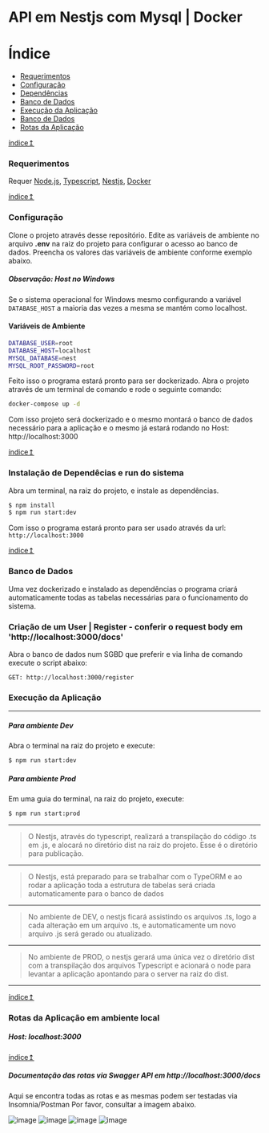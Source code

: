 # API em Nestjs com Mysql | Docker

# <a name="indice"><a/> Índice
- [Requerimentos](#requerimentos)
- [Configuração](#configuracao)
- [Dependências](#dependencias)
- [Banco de Dados](#banco)
- [Execução da Aplicação](#execucao-app)
- [Banco de Dados](#banco)
- [Rotas da Aplicação](#rotas-app)


[índice&#8613;](#indice)
### <a name="requerimentos"><a/>Requerimentos  

Requer [Node.js](https://nodejs.org/), [Typescript](https://www.typescriptlang.org/), [Nestjs](https://nestjs.com/), [Docker](https://www.docker.com/)

[índice&#8613;](#indice)
### <a name="configuracao"><a/> Configuração
Clone o projeto através desse repositório.
Edite as variáveis de ambiente no arquivo **.env** na raiz do projeto para configurar o acesso ao banco de dados.
Preencha os valores das variáveis de ambiente conforme exemplo abaixo.
##### Observação: Host no Windows
Se o sistema operacional for Windows mesmo configurando a variável ``` DATABASE_HOST ``` a maioria das vezes a mesma se mantém como localhost.

#### Variáveis de Ambiente
```sh
DATABASE_USER=root
DATABASE_HOST=localhost
MYSQL_DATABASE=nest
MYSQL_ROOT_PASSWORD=root
```
Feito isso o programa estará pronto para ser dockerizado.
Abra o projeto através de um terminal de comando e rode o seguinte comando:

```sh
docker-compose up -d
```
Com isso projeto será dockerizado e o mesmo montará o banco de dados necessário para a aplicação e o mesmo já estará rodando no Host: http://localhost:3000

[índice&#8613;](#indice)

###  <a name="configuracao"><a/>Instalação de Dependêcias e run do sistema
Abra um terminal, na raiz do projeto, e instale as dependências. 
```sh
$ npm install
$ npm run start:dev
```
Com isso o programa estará pronto para ser usado através da url: ``` http://localhost:3000 ```

[índice&#8613;](#indice)

###  <a name="banco"><a/>Banco de Dados
Uma vez dockerizado e instalado as dependências o programa criará automaticamente todas as tabelas necessárias para o funcionamento do sistema.

### Criação de um User | Register - conferir o request body em 'http://localhost:3000/docs'

Abra o banco de dados num SGBD que preferir e via linha de comando execute o script abaixo:
```
GET: http://localhost:3000/register
```

###  <a name="execucao-app"><a/>Execução da Aplicação
---
##### Para ambiente Dev
Abra o terminal na raiz do projeto e execute:
```sh
$ npm run start:dev 
```

##### Para ambiente Prod
Em uma guia do terminal, na raiz do projeto, execute:
```sh
$ npm run start:prod 
```
----
 >O Nestjs, através do typescript, realizará a transpilação do código .ts em .js, e alocará no diretório dist na raiz do projeto. Esse é o diretório para publicação.
 ----
 >O Nestjs, está preparado para se trabalhar com o TypeORM e ao rodar a aplicação toda a estrutura de tabelas será criada automaticamente para o banco de dados
 ----
 >No ambiente de DEV, o nestjs ficará assistindo os arquivos .ts, logo a cada alteração em um arquivo .ts, e automaticamente um novo arquivo .js será gerado ou atualizado.
 ----
 >No ambiente de PROD, o nestjs gerará uma única vez o diretório dist com a transpilação dos arquivos Typescript e acionará o node para levantar a aplicação apontando para o server na raiz do dist.
---
 [índice&#8613;](#indice)
 ### <a name="rotas-app"><a/> Rotas da Aplicação em ambiente local
 ##### Host: localhost:3000
 
 [índice&#8613;](#indice)

 ##### Documentação das rotas via Swagger API em http://localhost:3000/docs 
 Aqui se encontra todas as rotas e as mesmas podem ser testadas via Insomnia/Postman
 Por favor, consultar a imagem abaixo.
 
 ![image](https://user-images.githubusercontent.com/8227278/181750954-bff1dd6d-5ee7-4786-90ee-363a87e53441.png)
 ![image](https://user-images.githubusercontent.com/8227278/181751076-84e9c0c9-db36-4d1e-8d5c-017dc92b05a4.png)
 ![image](https://user-images.githubusercontent.com/8227278/181751421-9140c02d-ab0f-420a-bed8-5087f7269342.png)
 ![image](https://user-images.githubusercontent.com/8227278/181751482-f3bce521-3400-43d0-92d4-f2157ec1267e.png)